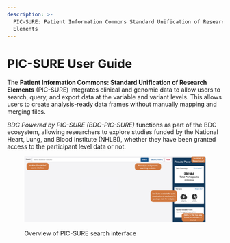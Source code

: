 ```yaml
---
description: >-
  PIC-SURE: Patient Information Commons Standard Unification of Research
  Elements
---
```


# PIC-SURE User Guide

The **Patient Information Commons: Standard Unification of Research Elements** (PIC-SURE) integrates clinical and genomic data to allow users to search, query, and export data at the variable and variant levels. This allows users to create analysis-ready data frames without manually mapping and merging files.

_BDC Powered by PIC-SURE (BDC-PIC-SURE)_ functions as part of the BDC ecosystem, allowing researchers to explore studies funded by the National Heart, Lung, and Blood Institute (NHLBI), whether they have been granted access to the participant level data or not.

<figure><img src="../../../.gitbook/assets/PIC-SURE_Interface_Overview.png" alt=""><figcaption><p>Overview of PIC-SURE search interface</p></figcaption></figure>
